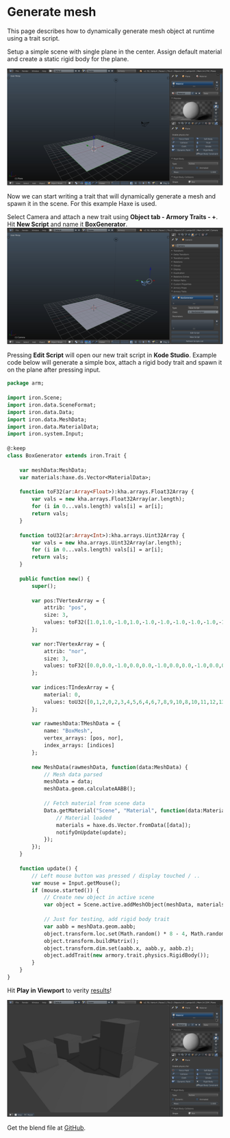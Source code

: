 # Generate mesh

This page describes how to dynamically generate mesh object at runtime using a trait script.

Setup a simple scene with single plane in the center. Assign default material and create a static rigid body for the plane.

![](/code/img/generate_mesh/0.jpg)

Now we can start writing a trait that will dynamically generate a mesh and spawn it in the scene. For this example Haxe is used.

Select Camera and attach a new trait using **Object tab - Armory Traits - +**. Hit **New Script** and name it **BoxGenerator**.
![](/code/img/generate_mesh/1.jpg)

Pressing **Edit Script** will open our new trait script in **Kode Studio**. Example code below will generate a simple box, attach a rigid body trait and spawn it on the plane after pressing input.

```hx
package arm;

import iron.Scene;
import iron.data.SceneFormat;
import iron.data.Data;
import iron.data.MeshData;
import iron.data.MaterialData;
import iron.system.Input;

@:keep
class BoxGenerator extends iron.Trait {

	var meshData:MeshData;
	var materials:haxe.ds.Vector<MaterialData>;

	function toF32(ar:Array<Float>):kha.arrays.Float32Array {
		var vals = new kha.arrays.Float32Array(ar.length);
		for (i in 0...vals.length) vals[i] = ar[i];
		return vals;
	}

	function toU32(ar:Array<Int>):kha.arrays.Uint32Array {
		var vals = new kha.arrays.Uint32Array(ar.length);
		for (i in 0...vals.length) vals[i] = ar[i];
		return vals;
	}

	public function new() {
		super();

		var pos:TVertexArray = {
			attrib: "pos",
			size: 3,
			values: toF32([1.0,1.0,-1.0,1.0,-1.0,-1.0,-1.0,-1.0,-1.0,-1.0,1.0,-1.0,1.0,1.0,1.0,-1.0,1.0,1.0,-1.0,-1.0,1.0,1.0,-1.0,1.0,1.0,1.0,-1.0,1.0,1.0,1.0,1.0,-1.0,1.0,1.0,-1.0,-1.0,1.0,-1.0,-1.0,1.0,-1.0,1.0,-1.0,-1.0,1.0,-1.0,-1.0,-1.0,-1.0,-1.0,-1.0,-1.0,-1.0,1.0,-1.0,1.0,1.0,-1.0,1.0,-1.0,1.0,1.0,1.0,1.0,1.0,-1.0,-1.0,1.0,-1.0,-1.0,1.0,1.0])
		};

		var nor:TVertexArray = {
			attrib: "nor",
			size: 3,
			values: toF32([0.0,0.0,-1.0,0.0,0.0,-1.0,0.0,0.0,-1.0,0.0,0.0,-1.0,0.0,0.0,1.0,0.0,0.0,1.0,0.0,0.0,1.0,0.0,0.0,1.0,1.0,0.0,0.0,1.0,0.0,0.0,1.0,0.0,0.0,1.0,0.0,0.0,0.0,-1.0,-0.0,0.0,-1.0,-0.0,0.0,-1.0,-0.0,0.0,-1.0,-0.0,-1.0,0.0,-0.0,-1.0,0.0,-0.0,-1.0,0.0,-0.0,-1.0,0.0,-0.0,0.0,1.0,0.0,0.0,1.0,0.0,0.0,1.0,0.0,0.0,1.0,0.0])
		};

		var indices:TIndexArray = {
			material: 0,
			values: toU32([0,1,2,0,2,3,4,5,6,4,6,7,8,9,10,8,10,11,12,13,14,12,14,15,16,17,18,16,18,19,20,21,22,20,22,23])
		};

		var rawmeshData:TMeshData = { 
			name: "BoxMesh",
			vertex_arrays: [pos, nor],
			index_arrays: [indices]
		};

		new MeshData(rawmeshData, function(data:MeshData) {
			// Mesh data parsed
			meshData = data;
			meshData.geom.calculateAABB();
			
			// Fetch material from scene data
			Data.getMaterial("Scene", "Material", function(data:MaterialData) {
				// Material loaded
				materials = haxe.ds.Vector.fromData([data]);
				notifyOnUpdate(update);
			});
		});
	}

	function update() {
		// Left mouse button was pressed / display touched / ..
		var mouse = Input.getMouse();
		if (mouse.started()) {
			// Create new object in active scene
			var object = Scene.active.addMeshObject(meshData, materials);
			
			// Just for testing, add rigid body trait
			var aabb = meshData.geom.aabb;
			object.transform.loc.set(Math.random() * 8 - 4, Math.random() * 8 - 4, 5);
			object.transform.buildMatrix();
			object.transform.dim.set(aabb.x, aabb.y, aabb.z);
			object.addTrait(new armory.trait.physics.RigidBody());
		}
	}
}
```

Hit **Play in Viewport** to verity [results](http://armory3d.org/demo/generate_mesh)!

![](/code/img/generate_mesh/2.jpg)

Get the blend file at [GitHub](https://github.com/armory3d/armory_examples/tree/master/script_genmesh).

